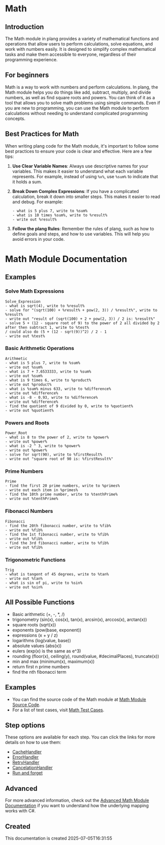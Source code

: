 ﻿# Math

## Introduction
The Math module in plang provides a variety of mathematical functions and operations that allow users to perform calculations, solve equations, and work with numbers easily. It is designed to simplify complex mathematical tasks and make them accessible to everyone, regardless of their programming experience.

## For beginners
Math is a way to work with numbers and perform calculations. In plang, the Math module helps you do things like add, subtract, multiply, and divide numbers, as well as find square roots and powers. You can think of it as a tool that allows you to solve math problems using simple commands. Even if you are new to programming, you can use the Math module to perform calculations without needing to understand complicated programming concepts.

## Best Practices for Math
When writing plang code for the Math module, it's important to follow some best practices to ensure your code is clear and effective. Here are a few tips:

1. **Use Clear Variable Names**: Always use descriptive names for your variables. This makes it easier to understand what each variable represents. For example, instead of using `%x%`, use `%sum%` to indicate that it holds a sum.

2. **Break Down Complex Expressions**: If you have a complicated calculation, break it down into smaller steps. This makes it easier to read and debug. For example:
   ```plang
   - what is 5 plus 7, write to %sum%
   - what is 10 times %sum%, write to %result%
   - write out %result%
   ```

3. **Follow the plang Rules**: Remember the rules of plang, such as how to define goals and steps, and how to use variables. This will help you avoid errors in your code.

# Math Module Documentation

## Examples

### Solve Math Expressions
```PLang
Solve_Expression
- what is sqrt(4), write to %result%
- solve for "(sqrt(100) + %result% + pow(2, 3)) / %result%", write to %result%
- write out "result of (sqrt(100) + 2 + pow(2, 3)) / 2 is: %result%"
- solve 5 + (12 - square root of 9) to the power of 2 all divided by 2 after then subtract 1, write to %test%
/ could also do (5 + (12 - sqrt(9))^2) / 2 - 1
- write out %test%
```

### Basic Arithmetic Operations
```PLang
Arithmetic
- what is 5 plus 7, write to %sum%
- write out %sum%
- what is 7 + 7.6533333, write to %sum%
- write out %sum%
- what is 9 times 6, write to %product%
- write out %product%
- what is %sum% minus 633, write to %difference%
- write out %difference%
- what is -8 - 0.93, write to %difference%
- write out %difference%
- find the quotient of 9 divided by 0, write to %quotient%
- write out %quotient%
```

### Powers and Roots
```PLang
Power_Root
- what is 8 to the power of 2, write to %power%
- write out %power%
- what is -2 ^ 3, write to %power%
- write out %power%
- solve for sqrt(90), write to %firstResult%
- write out "square root of 90 is: %firstResult%"
```

### Prime Numbers
```PLang
Prime
- find the first 20 prime numbers, write to %primes%
- write out each item in %primes%
- find the 10th prime number, write to %tenthPrime%
- write out %tenthPrime%
```

### Fibonacci Numbers
```PLang
Fibonacci
- find the 20th fibonacci number, write to %fib%
- write out %fib%
- find the 1st fibonacci number, write to %fib%
- write out %fib%
- find the 3rd fibonacci number, write to %fib%
- write out %fib%
```

### Trigonometric Functions
```PLang
Trig
- what is tangent of 45 degrees, write to %tan%
- write out %tan%
- what is sin of pi, write to %sin%
- write out %sin%
```

## All Possible Functions
- Basic arithmetic (+, -, *, /)
- trigonometry (sin(x), cos(x), tan(x), arcsin(x), arccos(x), arctan(x))
- square roots (sqrt(x))
- exponents (pow(base, exponent))
- expressions (x + y / z)
- logarithms (log(value, base))
- absolute values (abs(x))
- eulers (exp(x) is the same as e^3)
- rounding (floor(x), ceiling(y), round(value, #decimalPlaces), truncate(x))
- min and max (minimum(x), maximum(x))
- return first n prime numbers
- find the nth fibonacci term

## Examples
- You can find the source code of the Math module at [Math Module Source Code](https://github.com/PLangHQ/plang/blob/main/PLang/Modules/MathModule/Program.cs).
- For a list of test cases, visit [Math Test Cases](https://github.com/PLangHQ/plang/tree/main/Tests/Math).

## Step options
These options are available for each step. You can click the links for more details on how to use them:
- [CacheHandler](../CachingHandler.md)
- [ErrorHandler](../ErrorHandler.md)
- [RetryHandler](../RetryHandler.md)
- [CancelationHandler](../CancelationHandler.md)
- [Run and forget](../RunAndForget.md)

## Advanced
For more advanced information, check out the [Advanced Math Module Documentation](./PLang.Modules.MathModule_advanced.md) if you want to understand how the underlying mapping works with C#.

## Created
This documentation is created 2025-07-05T16:31:55